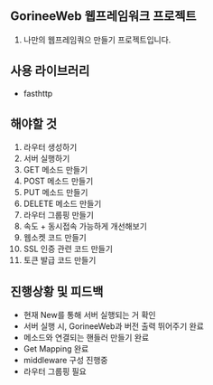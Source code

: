 ## GorineeWeb 웹프레임워크 프로젝트
1. 나만의 웹프레임쿼으 만들기 프로젝트입니다.

## 사용 라이브러리
- fasthttp

## 해야할 것
1. 라우터 생성하기
2. 서버 실행하기
3. GET 메소드 만들기
4. POST 메소드 만들기
5. PUT 메소드 만들기
6. DELETE  메소드 만들기
7. 라우터 그룹핑 만들기
8. 속도 + 동시접속 가능하게 개선해보기
9. 웹소켓 코드 만들기
10. SSL 인증 관련 코드 만들기
11. 토큰 발급 코드 만들기

## 진행상황 및 피드백
- 현재 New를 통해 서버 실행되는 거 확인
- 서버 실행 시, GorineeWeb과 버전 출력 뛰어주기 완료
- 메소드와 연결되는 핸들러 만들기 완료
- Get Mapping 완료
- middleware 구성 진행중
- 라우터 그룹핑 필요 